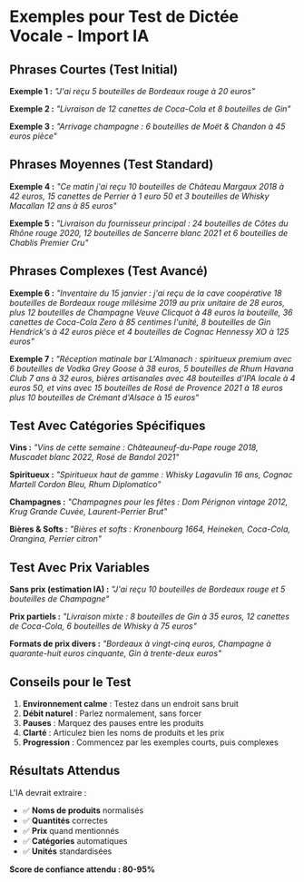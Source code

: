 # Exemples pour Test de Dictée Vocale - Import IA

## Phrases Courtes (Test Initial)

**Exemple 1 :**
*"J'ai reçu 5 bouteilles de Bordeaux rouge à 20 euros"*

**Exemple 2 :**
*"Livraison de 12 canettes de Coca-Cola et 8 bouteilles de Gin"*

**Exemple 3 :**
*"Arrivage champagne : 6 bouteilles de Moët & Chandon à 45 euros pièce"*

## Phrases Moyennes (Test Standard)

**Exemple 4 :**
*"Ce matin j'ai reçu 10 bouteilles de Château Margaux 2018 à 42 euros, 15 canettes de Perrier à 1 euro 50 et 3 bouteilles de Whisky Macallan 12 ans à 85 euros"*

**Exemple 5 :**
*"Livraison du fournisseur principal : 24 bouteilles de Côtes du Rhône rouge 2020, 12 bouteilles de Sancerre blanc 2021 et 6 bouteilles de Chablis Premier Cru"*

## Phrases Complexes (Test Avancé)

**Exemple 6 :**
*"Inventaire du 15 janvier : j'ai reçu de la cave coopérative 18 bouteilles de Bordeaux rouge millésime 2019 au prix unitaire de 28 euros, plus 12 bouteilles de Champagne Veuve Clicquot à 48 euros la bouteille, 36 canettes de Coca-Cola Zero à 85 centimes l'unité, 8 bouteilles de Gin Hendrick's à 42 euros pièce et 4 bouteilles de Cognac Hennessy XO à 125 euros"*

**Exemple 7 :**
*"Réception matinale bar L'Almanach : spiritueux premium avec 6 bouteilles de Vodka Grey Goose à 38 euros, 5 bouteilles de Rhum Havana Club 7 ans à 32 euros, bières artisanales avec 48 bouteilles d'IPA locale à 4 euros 50, et vins avec 15 bouteilles de Rosé de Provence 2021 à 18 euros plus 10 bouteilles de Crémant d'Alsace à 15 euros"*

## Test Avec Catégories Spécifiques

**Vins :**
*"Vins de cette semaine : Châteauneuf-du-Pape rouge 2018, Muscadet blanc 2022, Rosé de Bandol 2021"*

**Spiritueux :**
*"Spiritueux haut de gamme : Whisky Lagavulin 16 ans, Cognac Martell Cordon Bleu, Rhum Diplomatico"*

**Champagnes :**
*"Champagnes pour les fêtes : Dom Pérignon vintage 2012, Krug Grande Cuvée, Laurent-Perrier Brut"*

**Bières & Softs :**
*"Bières et softs : Kronenbourg 1664, Heineken, Coca-Cola, Orangina, Perrier citron"*

## Test Avec Prix Variables

**Sans prix (estimation IA) :**
*"J'ai reçu 10 bouteilles de Bordeaux rouge et 5 bouteilles de Champagne"*

**Prix partiels :**
*"Livraison mixte : 8 bouteilles de Gin à 35 euros, 12 canettes de Coca-Cola, 6 bouteilles de Whisky à 75 euros"*

**Formats de prix divers :**
*"Bordeaux à vingt-cinq euros, Champagne à quarante-huit euros cinquante, Gin à trente-deux euros"*

## Conseils pour le Test

1. **Environnement calme** : Testez dans un endroit sans bruit
2. **Débit naturel** : Parlez normalement, sans forcer
3. **Pauses** : Marquez des pauses entre les produits
4. **Clarté** : Articulez bien les noms de produits et les prix
5. **Progression** : Commencez par les exemples courts, puis complexes

## Résultats Attendus

L'IA devrait extraire :
- ✅ **Noms de produits** normalisés
- ✅ **Quantités** correctes
- ✅ **Prix** quand mentionnés
- ✅ **Catégories** automatiques
- ✅ **Unités** standardisées

**Score de confiance attendu : 80-95%** 